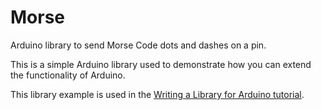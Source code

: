 # Morse

Arduino library to send Morse Code dots and dashes on a pin.

This is a simple Arduino library used to demonstrate how you can extend the functionality of Arduino.

This library example is used in the [Writing a Library for Arduino tutorial](https://docs.arduino.cc/learn/contributions/arduino-creating-library-guide).
